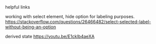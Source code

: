 helpful links

working with select element, hide option for labeling purposes.
https://stackoverflow.com/questions/26466482/select-selected-label-without-being-an-option

derived state
https://youtu.be/E1cklb4aeXA
